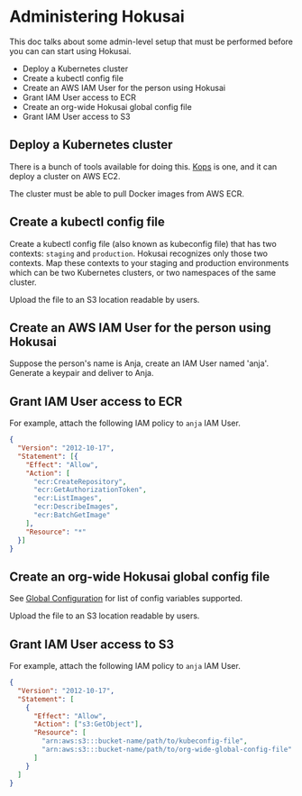 # Administering Hokusai

This doc talks about some admin-level setup that must be performed before you can can start using Hokusai.

- Deploy a Kubernetes cluster
- Create a kubectl config file
- Create an AWS IAM User for the person using Hokusai
- Grant IAM User access to ECR
- Create an org-wide Hokusai global config file
- Grant IAM User access to S3


## Deploy a Kubernetes cluster

There is a bunch of tools available for doing this. [Kops](https://github.com/kubernetes/kops) is one, and it can deploy a cluster on AWS EC2.

The cluster must be able to pull Docker images from AWS ECR.


## Create a kubectl config file

Create a kubectl config file (also known as kubeconfig file) that has two contexts: `staging` and `production`. Hokusai recognizes only those two contexts. Map these contexts to your staging and production environments which can be two Kubernetes clusters, or two namespaces of the same cluster.

Upload the file to an S3 location readable by users.


## Create an AWS IAM User for the person using Hokusai

Suppose the person's name is Anja, create an IAM User named 'anja'. Generate a keypair and deliver to Anja.


## Grant IAM User access to ECR

For example, attach the following IAM policy to `anja` IAM User.

```json
{
  "Version": "2012-10-17",
  "Statement": [{
    "Effect": "Allow",
    "Action": [
      "ecr:CreateRepository",
      "ecr:GetAuthorizationToken",
      "ecr:ListImages",
      "ecr:DescribeImages",
      "ecr:BatchGetImage"
    ],
    "Resource": "*"
  }]
}
```


## Create an org-wide Hokusai global config file

See [Global Configuration](./Configuration_Options.md) for list of config variables supported.

Upload the file to an S3 location readable by users.


## Grant IAM User access to S3

For example, attach the following IAM policy to `anja` IAM User.

```json
{
  "Version": "2012-10-17",
  "Statement": [
    {
      "Effect": "Allow",
      "Action": ["s3:GetObject"],
      "Resource": [
        "arn:aws:s3:::bucket-name/path/to/kubeconfig-file",
        "arn:aws:s3:::bucket-name/path/to/org-wide-global-config-file"
      ]
    }
  ]
}
```

